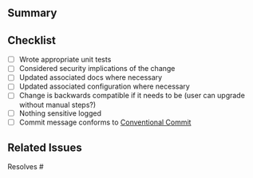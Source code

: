 ## Summary

<!-- Include a summary of the change and/or why it's necessary. -->

## Checklist

<!-- 
Checklists help us remember things.  Change [ ] to [x] to show completion.
-->

- [ ] Wrote appropriate unit tests
- [ ] Considered security implications of the change
- [ ] Updated associated docs where necessary
- [ ] Updated associated configuration where necessary
- [ ] Change is backwards compatible if it needs to be (user can upgrade without manual steps?)
- [ ] Nothing sensitive logged
- [ ] Commit message conforms to [Conventional Commit][1]

## Related Issues

<!-- Link any related issues using `Resolves #1234`. -->

Resolves #

[1]: https://www.conventionalcommits.org/en/v1.0.0/
